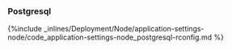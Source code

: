 <!-- post: -->


### Postgresql



{%include _inlines/Deployment/Node/application-settings-node/code_application-settings-node_postgresql-rconfig.md %}




